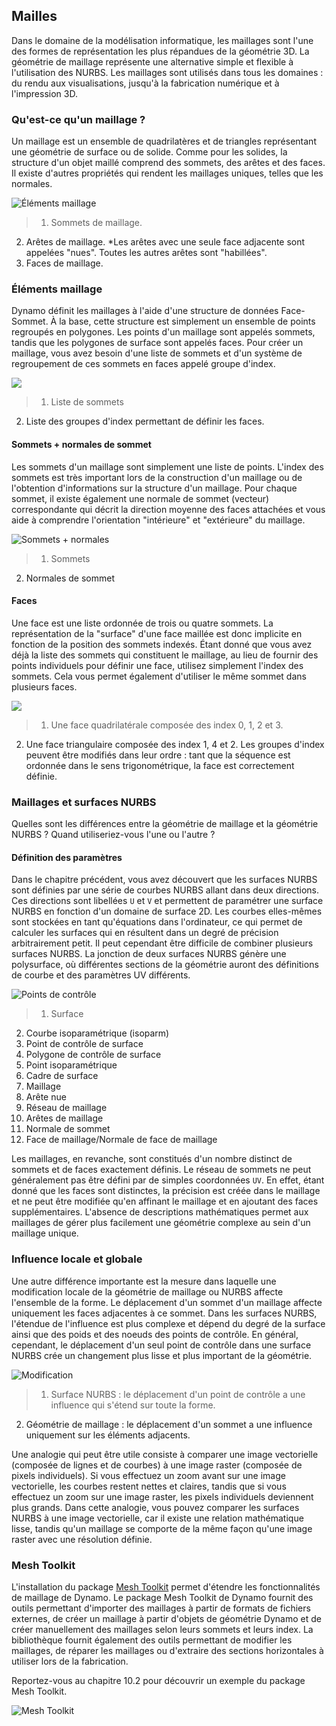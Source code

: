 

## Mailles

Dans le domaine de la modélisation informatique, les maillages sont l'une des formes de représentation les plus répandues de la géométrie 3D. La géométrie de maillage représente une alternative simple et flexible à l'utilisation des NURBS. Les maillages sont utilisés dans tous les domaines : du rendu aux visualisations, jusqu'à la fabrication numérique et à l'impression 3D.

### Qu'est-ce qu'un maillage ?

Un maillage est un ensemble de quadrilatères et de triangles représentant une géométrie de surface ou de solide. Comme pour les solides, la structure d'un objet maillé comprend des sommets, des arêtes et des faces. Il existe d'autres propriétés qui rendent les maillages uniques, telles que les normales.

![Éléments maillage](images/5-7/MeshElements2.jpg)

> 1. Sommets de maillage.
2. Arêtes de maillage. *Les arêtes avec une seule face adjacente sont appelées "nues". Toutes les autres arêtes sont "habillées".
3. Faces de maillage.

### Éléments maillage

Dynamo définit les maillages à l'aide d'une structure de données Face-Sommet. À la base, cette structure est simplement un ensemble de points regroupés en polygones. Les points d'un maillage sont appelés sommets, tandis que les polygones de surface sont appelés faces. Pour créer un maillage, vous avez besoin d'une liste de sommets et d'un système de regroupement de ces sommets en faces appelé groupe d'index.

![](images/5-7/meshFacesVertices.jpg)

> 1. Liste de sommets
2. Liste des groupes d'index permettant de définir les faces.

#### Sommets + normales de sommet

Les sommets d'un maillage sont simplement une liste de points. L'index des sommets est très important lors de la construction d'un maillage ou de l'obtention d'informations sur la structure d'un maillage. Pour chaque sommet, il existe également une normale de sommet (vecteur) correspondante qui décrit la direction moyenne des faces attachées et vous aide à comprendre l'orientation "intérieure" et "extérieure" du maillage.

![Sommets + normales](images/5-7/vertexNormals.jpg)

> 1. Sommets
2. Normales de sommet

#### Faces

Une face est une liste ordonnée de trois ou quatre sommets. La représentation de la "surface" d'une face maillée est donc implicite en fonction de la position des sommets indexés. Étant donné que vous avez déjà la liste des sommets qui constituent le maillage, au lieu de fournir des points individuels pour définir une face, utilisez simplement l'index des sommets. Cela vous permet également d'utiliser le même sommet dans plusieurs faces.

![](images/5-7/meshFaces.jpg)

> 1. Une face quadrilatérale composée des index 0, 1, 2 et 3.
2. Une face triangulaire composée des index 1, 4 et 2. Les groupes d'index peuvent être modifiés dans leur ordre : tant que la séquence est ordonnée dans le sens trigonométrique, la face est correctement définie.

### Maillages et surfaces NURBS

Quelles sont les différences entre la géométrie de maillage et la géométrie NURBS ? Quand utiliseriez-vous l'une ou l'autre ?

#### Définition des paramètres

Dans le chapitre précédent, vous avez découvert que les surfaces NURBS sont définies par une série de courbes NURBS allant dans deux directions. Ces directions sont libellées ```U``` et ```V``` et permettent de paramétrer une surface NURBS en fonction d'un domaine de surface 2D. Les courbes elles-mêmes sont stockées en tant qu'équations dans l'ordinateur, ce qui permet de calculer les surfaces qui en résultent dans un degré de précision arbitrairement petit. Il peut cependant être difficile de combiner plusieurs surfaces NURBS. La jonction de deux surfaces NURBS génère une polysurface, où différentes sections de la géométrie auront des définitions de courbe et des paramètres UV différents.

![Points de contrôle](images/5-7/NURBSvsMESH-01.jpg)

> 1. Surface
2. Courbe isoparamétrique (isoparm)
3. Point de contrôle de surface
4. Polygone de contrôle de surface
5. Point isoparamétrique
6. Cadre de surface
7. Maillage
8. Arête nue
9. Réseau de maillage
10. Arêtes de maillage
11. Normale de sommet
12. Face de maillage/Normale de face de maillage

Les maillages, en revanche, sont constitués d'un nombre distinct de sommets et de faces exactement définis. Le réseau de sommets ne peut généralement pas être défini par de simples coordonnées ```UV```. En effet, étant donné que les faces sont distinctes, la précision est créée dans le maillage et ne peut être modifiée qu'en affinant le maillage et en ajoutant des faces supplémentaires. L'absence de descriptions mathématiques permet aux maillages de gérer plus facilement une géométrie complexe au sein d'un maillage unique.

### Influence locale et globale

Une autre différence importante est la mesure dans laquelle une modification locale de la géométrie de maillage ou NURBS affecte l'ensemble de la forme. Le déplacement d'un sommet d'un maillage affecte uniquement les faces adjacentes à ce sommet. Dans les surfaces NURBS, l'étendue de l'influence est plus complexe et dépend du degré de la surface ainsi que des poids et des noeuds des points de contrôle. En général, cependant, le déplacement d'un seul point de contrôle dans une surface NURBS crée un changement plus lisse et plus important de la géométrie.

![Modification](images/5-7/NURBSvsMESH-02.jpg)

> 1. Surface NURBS : le déplacement d'un point de contrôle a une influence qui s'étend sur toute la forme.
2. Géométrie de maillage : le déplacement d'un sommet a une influence uniquement sur les éléments adjacents.

Une analogie qui peut être utile consiste à comparer une image vectorielle (composée de lignes et de courbes) à une image raster (composée de pixels individuels). Si vous effectuez un zoom avant sur une image vectorielle, les courbes restent nettes et claires, tandis que si vous effectuez un zoom sur une image raster, les pixels individuels deviennent plus grands. Dans cette analogie, vous pouvez comparer les surfaces NURBS à une image vectorielle, car il existe une relation mathématique lisse, tandis qu'un maillage se comporte de la même façon qu'une image raster avec une résolution définie.

### Mesh Toolkit

L'installation du package [Mesh Toolkit](https://github.com/DynamoDS/Dynamo/wiki/Dynamo-Mesh-Toolkit) permet d'étendre les fonctionnalités de maillage de Dynamo. Le package Mesh Toolkit de Dynamo fournit des outils permettant d'importer des maillages à partir de formats de fichiers externes, de créer un maillage à partir d'objets de géométrie Dynamo et de créer manuellement des maillages selon leurs sommets et leurs index. La bibliothèque fournit également des outils permettant de modifier les maillages, de réparer les maillages ou d'extraire des sections horizontales à utiliser lors de la fabrication.

Reportez-vous au chapitre 10.2 pour découvrir un exemple du package Mesh Toolkit.

![Mesh Toolkit](images/5-7/MeshToolKit.jpg)


